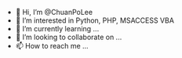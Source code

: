 - 👋 Hi, I’m @ChuanPoLee
- 👀 I’m interested in Python, PHP, MSACCESS VBA
- 🌱 I’m currently learning ...
- 💞️ I’m looking to collaborate on ...
- 📫 How to reach me ...

<!---
ChuanPoLee/ChuanPoLee is a ✨ special ✨ repository because its `README.md` (this file) appears on your GitHub profile.
You can click the Preview link to take a look at your changes.
--->
